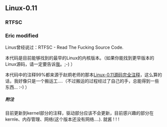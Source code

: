 ﻿## Linux-0.11 ##
### RTFSC ###
### Eric modified ###
Linus曾经说过：RTFSC - Read The Fucking Source Code.

本代码是目前能够找到的最早的Linux的内核版本。（如果你能找到更早版本的Linux源码，请一定要告诉[我](karottc@gmail.com)。;-) ）

本代码中的注释99%都来源于赵炯老师的那本[Linux-0.11源码完全注释](http://book.douban.com/subject/1231236/)，这么算的话，我好像只是一个搬运工....（不过搬运的过程经过了自己的手，总能得到一些东西... :-) ）

##### 附注 #####
目前更新到kernel部分的注释，驱动部分应该不会更新，目前感兴趣的部分在kernle、内存管理、网络(这个版本还没有网络....). 就酱 ! ! !
